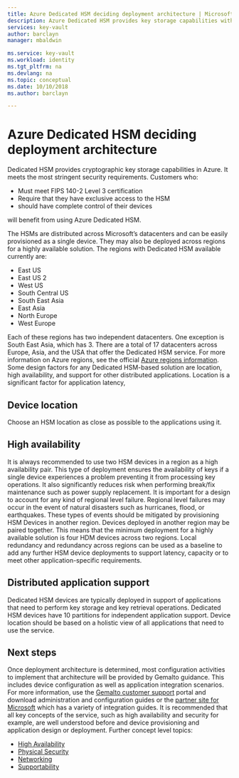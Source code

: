 ```yaml
---
title: Azure Dedicated HSM deciding deployment architecture | Microsoft Docs
description: Azure Dedicated HSM provides key storage capabilities within Azure that meets FIPS 140-2 Level 3 certification
services: key-vault
author: barclayn
manager: mbaldwin

ms.service: key-vault
ms.workload: identity
ms.tgt_pltfrm: na
ms.devlang: na
ms.topic: conceptual
ms.date: 10/10/2018
ms.author: barclayn

---
```


# Azure Dedicated HSM deciding deployment architecture

Dedicated HSM provides cryptographic key storage capabilities in Azure. It meets the most stringent security requirements. Customers who:

* Must meet FIPS 140-2 Level 3 certification
* Require that they have exclusive access to the HSM
* should have complete control of their devices

will benefit from using Azure Dedicated HSM.

The HSMs are distributed across Microsoft’s datacenters and can be easily provisioned as a single device. They may also be deployed across regions for a highly available solution.
The regions with Dedicated HSM available currently are:

* East US
* East US 2
* West US
* South Central US
* South East Asia
* East Asia
* North Europe
* West Europe

Each of these regions has two independent datacenters. One exception is South East Asia, which has 3. There are a total of 17 datacenters across Europe, Asia, and the USA that offer the Dedicated HSM service. For more information on Azure regions, see the official [Azure regions information](https://azure.microsoft.com/global-infrastructure/regions/).
Some design factors for any Dedicated HSM-based solution are location, high availability, and support for other distributed applications. Location is a significant factor for application latency,

## Device location

Choose an HSM location as close as possible to the applications using it.

## High availability

It is always recommended to use two HSM devices in a region as a high availability pair. This type of deployment ensures the availability of keys if a single device experiences a problem preventing it from processing key operations. It also significantly reduces risk when performing break/fix maintenance such as power supply replacement. It is important for a design to account for any kind of regional level failure. Regional level failures may occur in the event of natural disasters such as hurricanes, flood, or earthquakes. These types of events should be mitigated by provisioning HSM Devices in another region. Devices deployed in another region may be paired together. This means that the minimum deployment for a highly available solution is four HDM devices across two regions. Local redundancy and redundancy across regions can be used as a baseline to add any further HSM device deployments to support latency, capacity or to meet other application-specific requirements.

## Distributed application support

Dedicated HSM devices are typically deployed in support of applications that need to perform key storage and key retrieval operations. Dedicated HSM devices have 10 partitions for independent application support. Device location should be based on a holistic view of all applications that need to use the service.

## Next steps

Once deployment architecture is determined, most configuration activities to implement that architecture will be provided by Gemalto guidance. This includes device configuration as well as application integration scenarios. For more information, use the [Gemalto customer support](https://supportportal.gemalto.com/csm/) portal and download administration and configuration guides or the [partner site for Microsoft](https://safenet.gemalto.com/partners/microsoft/) which has a variety of integration guides.
It is recommended that all key concepts of the service, such as high availability and security for example, are well understood before and device provisioning and application design or deployment.
Further concept level topics:

* [High Availability](high-availability.md)
* [Physical Security](physical-security.md)
* [Networking](networking.md)
* [Supportability](supportability.md)
